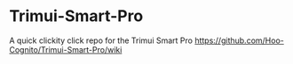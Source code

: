 # Trimui-Smart-Pro
A quick clickity click repo for the Trimui Smart Pro
https://github.com/Hoo-Cognito/Trimui-Smart-Pro/wiki
